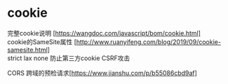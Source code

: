 # cookie
完整cookie说明 [https://wangdoc.com/javascript/bom/cookie.html]  
cookie的SameSite属性 [http://www.ruanyifeng.com/blog/2019/09/cookie-samesite.html]  
strict
lax
none 
防止第三方cookie CSRF攻击


CORS
跨域的预检请求[https://www.jianshu.com/p/b55086cbd9af]